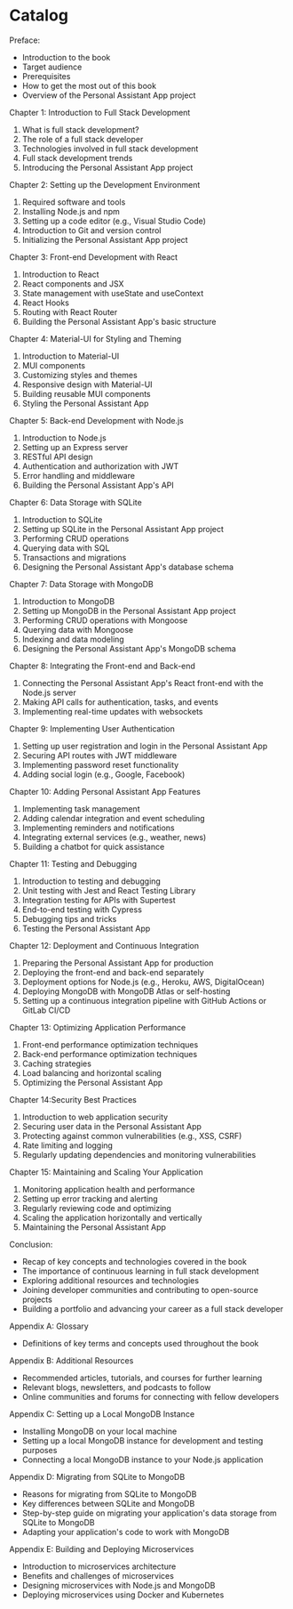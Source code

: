 # Catalog

Preface:

* Introduction to the book
* Target audience
* Prerequisites
* How to get the most out of this book
* Overview of the Personal Assistant App project

Chapter 1: Introduction to Full Stack Development

1. What is full stack development?
2. The role of a full stack developer
3. Technologies involved in full stack development
4. Full stack development trends
5. Introducing the Personal Assistant App project

Chapter 2: Setting up the Development Environment

1. Required software and tools
2. Installing Node.js and npm
3. Setting up a code editor (e.g., Visual Studio Code)
4. Introduction to Git and version control
5. Initializing the Personal Assistant App project

Chapter 3: Front-end Development with React

1. Introduction to React
2. React components and JSX
3. State management with useState and useContext
4. React Hooks
5. Routing with React Router
6. Building the Personal Assistant App's basic structure

Chapter 4: Material-UI for Styling and Theming

1. Introduction to Material-UI
2. MUI components
3. Customizing styles and themes
4. Responsive design with Material-UI
5. Building reusable MUI components
6. Styling the Personal Assistant App

Chapter 5: Back-end Development with Node.js

1. Introduction to Node.js
2. Setting up an Express server
3. RESTful API design
4. Authentication and authorization with JWT
5. Error handling and middleware
6. Building the Personal Assistant App's API

Chapter 6: Data Storage with SQLite

1. Introduction to SQLite
2. Setting up SQLite in the Personal Assistant App project
3. Performing CRUD operations
4. Querying data with SQL
5. Transactions and migrations
6. Designing the Personal Assistant App's database schema

Chapter 7: Data Storage with MongoDB

1. Introduction to MongoDB
2. Setting up MongoDB in the Personal Assistant App project
3. Performing CRUD operations with Mongoose
4. Querying data with Mongoose
5. Indexing and data modeling
6. Designing the Personal Assistant App's MongoDB schema

Chapter 8: Integrating the Front-end and Back-end

1. Connecting the Personal Assistant App's React front-end with the Node.js server
2. Making API calls for authentication, tasks, and events
3. Implementing real-time updates with websockets

Chapter 9: Implementing User Authentication

1. Setting up user registration and login in the Personal Assistant App
2. Securing API routes with JWT middleware
3. Implementing password reset functionality
4. Adding social login (e.g., Google, Facebook)

Chapter 10: Adding Personal Assistant App Features

1. Implementing task management
2. Adding calendar integration and event scheduling
3. Implementing reminders and notifications
4. Integrating external services (e.g., weather, news)
5. Building a chatbot for quick assistance

Chapter 11: Testing and Debugging

1. Introduction to testing and debugging
2. Unit testing with Jest and React Testing Library
3. Integration testing for APIs with Supertest
4. End-to-end testing with Cypress
5. Debugging tips and tricks
6. Testing the Personal Assistant App

Chapter 12: Deployment and Continuous Integration

1. Preparing the Personal Assistant App for production
2. Deploying the front-end and back-end separately
3. Deployment options for Node.js (e.g., Heroku, AWS, DigitalOcean)
4. Deploying MongoDB with MongoDB Atlas or self-hosting
5. Setting up a continuous integration pipeline with GitHub Actions or GitLab CI/CD

Chapter 13: Optimizing Application Performance

1. Front-end performance optimization techniques
2. Back-end performance optimization techniques
3. Caching strategies
4. Load balancing and horizontal scaling
5. Optimizing the Personal Assistant App

Chapter 14:Security Best Practices

1. Introduction to web application security
2. Securing user data in the Personal Assistant App
3. Protecting against common vulnerabilities (e.g., XSS, CSRF)
4. Rate limiting and logging
5. Regularly updating dependencies and monitoring vulnerabilities

Chapter 15: Maintaining and Scaling Your Application

1. Monitoring application health and performance
2. Setting up error tracking and alerting
3. Regularly reviewing code and optimizing
4. Scaling the application horizontally and vertically
5. Maintaining the Personal Assistant App

Conclusion:

* Recap of key concepts and technologies covered in the book
* The importance of continuous learning in full stack development
* Exploring additional resources and technologies
* Joining developer communities and contributing to open-source projects
* Building a portfolio and advancing your career as a full stack developer

Appendix A: Glossary

* Definitions of key terms and concepts used throughout the book

Appendix B: Additional Resources

* Recommended articles, tutorials, and courses for further learning
* Relevant blogs, newsletters, and podcasts to follow
* Online communities and forums for connecting with fellow developers

Appendix C: Setting up a Local MongoDB Instance

* Installing MongoDB on your local machine
* Setting up a local MongoDB instance for development and testing purposes
* Connecting a local MongoDB instance to your Node.js application

Appendix D: Migrating from SQLite to MongoDB

* Reasons for migrating from SQLite to MongoDB
* Key differences between SQLite and MongoDB
* Step-by-step guide on migrating your application's data storage from SQLite to MongoDB
* Adapting your application's code to work with MongoDB

Appendix E: Building and Deploying Microservices

* Introduction to microservices architecture
* Benefits and challenges of microservices
* Designing microservices with Node.js and MongoDB
* Deploying microservices using Docker and Kubernetes
